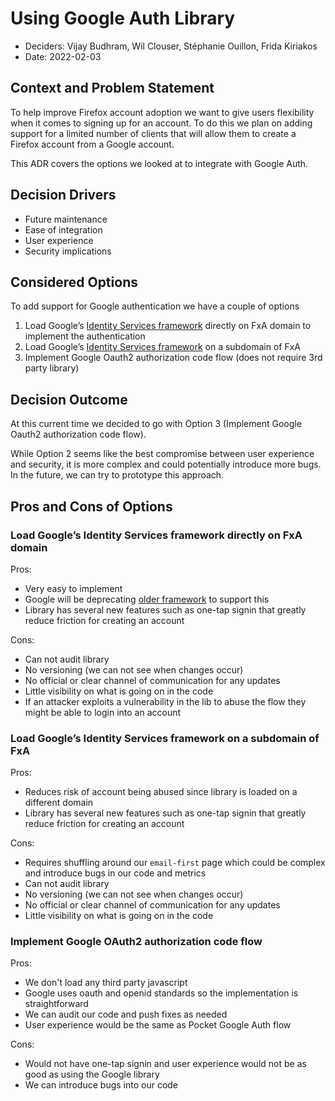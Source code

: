 # Using Google Auth Library

- Deciders: Vijay Budhram, Wil Clouser, Stéphanie Ouillon, Frida Kiriakos
- Date: 2022-02-03

## Context and Problem Statement

To help improve Firefox account adoption we want to give users flexibility when it comes to signing up for an account.
To do this we plan on adding support for a limited number of clients that will allow them to create a Firefox account from a Google account.

This ADR covers the options we looked at to integrate with Google Auth.

## Decision Drivers

- Future maintenance
- Ease of integration
- User experience
- Security implications

## Considered Options

To add support for Google authentication we have a couple of options

1. Load Google’s [Identity Services framework](https://accounts.google.com/gsi/client) directly on FxA domain to implement the authentication
2. Load Google’s [Identity Services framework](https://accounts.google.com/gsi/client) on a subdomain of FxA
3. Implement Google Oauth2 authorization code flow (does not require 3rd party library)

## Decision Outcome

At this current time we decided to go with Option 3 (Implement Google Oauth2 authorization code flow).

While Option 2 seems like the best compromise between user experience and security, it is more complex and could potentially introduce more bugs. In the future, we can try to prototype this approach.

## Pros and Cons of Options

### Load Google’s Identity Services framework directly on FxA domain

Pros:

- Very easy to implement
- Google will be deprecating [older framework](https://developers.googleblog.com/2021/08/gsi-jsweb-deprecation.html) to support this
- Library has several new features such as one-tap signin that greatly reduce friction for creating an account

Cons:

- Can not audit library
- No versioning (we can not see when changes occur)
- No official or clear channel of communication for any updates
- Little visibility on what is going on in the code
- If an attacker exploits a vulnerability in the lib to abuse the flow they might be able to login into an account

### Load Google’s Identity Services framework on a subdomain of FxA

Pros:

- Reduces risk of account being abused since library is loaded on a different domain
- Library has several new features such as one-tap signin that greatly reduce friction for creating an account

Cons:

- Requires shuffling around our `email-first` page which could be complex and introduce bugs in our code and metrics
- Can not audit library
- No versioning (we can not see when changes occur)
- No official or clear channel of communication for any updates
- Little visibility on what is going on in the code

### Implement Google OAuth2 authorization code flow

Pros:

- We don't load any third party javascript
- Google uses oauth and openid standards so the implementation is straightforward
- We can audit our code and push fixes as needed
- User experience would be the same as Pocket Google Auth flow

Cons:

- Would not have one-tap signin and user experience would not be as good as using the Google library
- We can introduce bugs into our code
